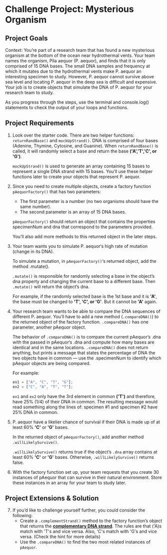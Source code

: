 # Challenge Project: Mysterious Organism

## Project Goals

Context: You’re part of a research team that has found a new mysterious organism at the bottom of the ocean near hydrothermal vents. Your team names the organism, Pila aequor (P. aequor), and finds that it is only comprised of 15 DNA bases. The small DNA samples and frequency at which it mutates due to the hydrothermal vents make P. aequor an interesting specimen to study. However, P. aequor cannot survive above sea level and locating P. aequor in the deep sea is difficult and expensive. Your job is to create objects that simulate the DNA of P. aequor for your research team to study.

As you progress through the steps, use the terminal and console.log() statements to check the output of your loops and functions.

## Project Requirements

1. Look over the starter code. There are two helper functions:
   `returnRandBase()` and `mockUpStrand()`.
   DNA is comprised of four bases (Adenine, Thymine, Cytosine, and Guanine). When `returnRandBase()` is called, it will randomly select a base and return the base **('A','T','C', or 'G')**.

   `mockUpStrand()` is used to generate an array containing 15 bases to represent a single DNA strand with 15 bases.
   You’ll use these helper functions later to create your objects that represent P. aequor.

2. Since you need to create multiple objects, create a factory function `pAequorFactory()` that has two parameters:

   - The first parameter is a number (no two organisms should have the same number).
   - The second parameter is an array of 15 DNA bases.

   `pAequorFactory()` should return an object that contains the properties specimenNum and dna that correspond to the parameters provided.

   You’ll also add more methods to this returned object in the later steps.

3. Your team wants you to simulate P. aequor‘s high rate of mutation (change in its DNA).

   To simulate a mutation, in `pAequorFactory()`‘s returned object, add the method .mutate().

   `.mutate()` is responsible for randomly selecting a base in the object’s dna property and changing the current base to a different base. Then `.mutate()` will return the object’s dna.

   For example, if the randomly selected base is the 1st base and it is **'A'**, the base must be changed to **'T', 'C', or 'G'**. But it cannot be **'A'** again.

4. Your research team wants to be able to compare the DNA sequences of different P. aequor. You’ll have to add a new method (`.compareDNA()`) to the returned object of the factory function.
   `.compareDNA()` has one parameter, another pAequor object.

   The behavior of `.compareDNA()` is to compare the current pAequor‘s .dna with the passed in pAequor‘s .dna and compute how many bases are identical and in the same locations. `.compareDNA()` does not return anything, but prints a message that states the percentage of DNA the two objects have in common — use the .specimenNum to identify which pAequor objects are being compared.

   For example:

   ```javascript
   ex1 = ["A", "C", "T", "G"];
   ex2 = ["C", "A", "T", "T"];
   ```

   `ex1` and `ex2` only have the 3rd element in common **('T')** and therefore, have 25% (1/4) of their DNA in common. The resulting message would read something along the lines of: specimen #1 and specimen #2 have 25% DNA in common.

5. P. aequor have a likelier chance of survival if their DNA is made up of at least 60% **'C'** or **'G'** bases.

   In the returned object of `pAequorFactory()`, add another method `.willLikelySurvive()`.

   `.willLikelySurvive()` returns true if the object’s `.dna` array contains at least 60% **'C'** or **'G'** bases. Otherwise, `.willLikelySurvive()` returns false.

6. With the factory function set up, your team requests that you create 30 instances of pAequor that can survive in their natural environment. Store these instances in an array for your team to study later.

## Project Extensions & Solution

7. If you’d like to challenge yourself further, you could consider the following:
   - Create a `.complementStrand()` method to the factory function’s object that returns the **[complementary DNA strand](https://discoveringthegenome.org/discovering-genome/dna-sequencing/dna-complementary-base-pairing)**. The rules are that ('A)s match with 'T's and vice versa. Also, 'C's match with 'G's and vice versa. (Check the hint for more details)
   - Use the `.compareDNA()` to find the two most related instances of `pAequor`.
